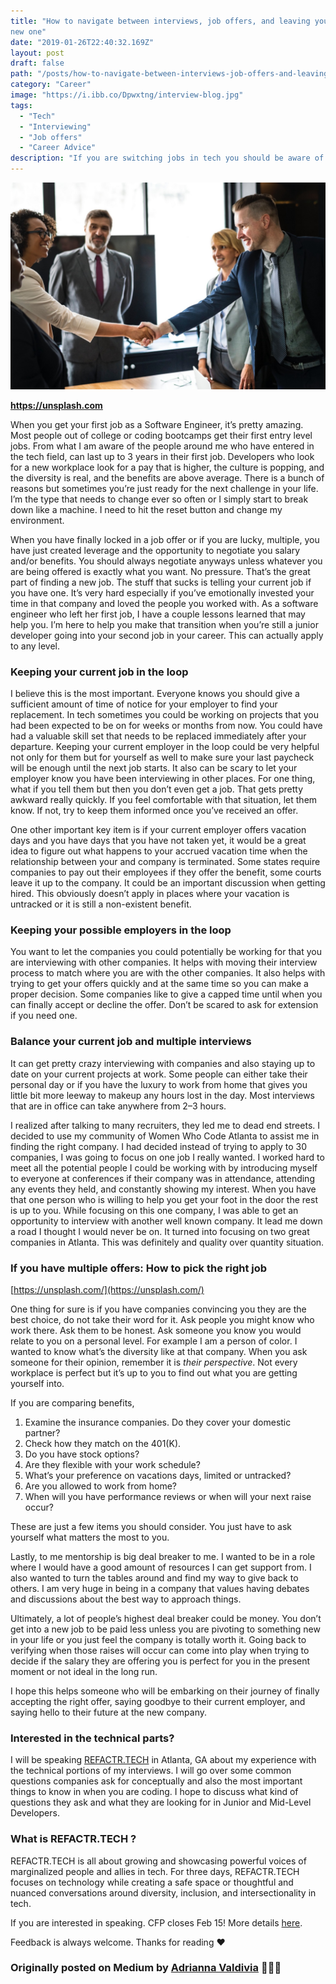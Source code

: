 ```yaml
---
title: "How to navigate between interviews, job offers, and leaving your company for a
new one"
date: "2019-01-26T22:40:32.169Z"
layout: post
draft: false
path: "/posts/how-to-navigate-between-interviews-job-offers-and-leaving-your-company-for-a-new-one/"
category: "Career"
image: "https://i.ibb.co/Dpwxtng/interview-blog.jpg"
tags:
  - "Tech"
  - "Interviewing"
  - "Job offers"
  - "Career Advice"
description: "If you are switching jobs in tech you should be aware of how to leave your current job, how to handle interviewing, and what do if you have multiple offers. I'll break it down for you here."
---
```


![](interview_blog.jpeg)

<b>https://unsplash.com</b>

When you get your first job as a Software Engineer, it’s pretty amazing. Most
people out of college or coding bootcamps get their first entry level jobs. From
what I am aware of the people around me who have entered in the tech field, can
last up to 3 years in their first job. Developers who look for a new workplace
look for a pay that is higher, the culture is popping, and the diversity is
real, and the benefits are above average. There is a bunch of reasons but
sometimes you’re just ready for the next challenge in your life. I’m the type
that needs to change ever so often or I simply start to break down like a
machine. I need to hit the reset button and change my environment.

When you have finally locked in a job offer or if you are lucky, multiple, you
have just created leverage and the opportunity to negotiate you salary and/or
benefits. You should always negotiate anyways unless whatever you are being
offered is exactly what you want. No pressure. That’s the great part of finding
a new job. The stuff that sucks is telling your current job if you have one.
It’s very hard especially if you’ve emotionally invested your time in that
company and loved the people you worked with. As a software engineer who left
her first job, I have a couple lessons learned that may help you. I’m here to
help you make that transition when you’re still a junior developer going into
your second job in your career. This can actually apply to any level.

### **Keeping your current job in the loop**

I believe this is the most important. Everyone knows you should give a
sufficient amount of time of notice for your employer to find your replacement.
In tech sometimes you could be working on projects that you had been expected to
be on for weeks or months from now. You could have had a valuable skill set that
needs to be replaced immediately after your departure. Keeping your current
employer in the loop could be very helpful not only for them but for yourself as
well to make sure your last paycheck will be enough until the next job starts.
It also can be scary to let your employer know you have been interviewing in
other places. For one thing, what if you tell them but then you don’t even get a
job. That gets pretty awkward really quickly. If you feel comfortable with that
situation, let them know. If not, try to keep them informed once you’ve received
an offer.

One other important key item is if your current employer offers vacation days
and you have days that you have not taken yet, it would be a great idea to
figure out what happens to your accrued vacation time when the relationship
between your and company is terminated. Some states require companies to pay out
their employees if they offer the benefit, some courts leave it up to the
company. It could be an important discussion when getting hired. This obviously
doesn’t apply in places where your vacation is untracked or it is still a
non-existent benefit.

### Keeping your possible employers in the loop

You want to let the companies you could potentially be working for that you are
interviewing with other companies. It helps with moving their interview process
to match where you are with the other companies. It also helps with trying to
get your offers quickly and at the same time so you can make a proper decision.
Some companies like to give a capped time until when you can finally accept or
decline the offer. Don’t be scared to ask for extension if you need one.

### Balance your current job and multiple interviews

It can get pretty crazy interviewing with companies and also staying up to date
on your current projects at work. Some people can either take their personal day
or if you have the luxury to work from home that gives you little bit more
leeway to makeup any hours lost in the day. Most interviews that are in office
can take anywhere from 2–3 hours.

I realized after talking to many recruiters, they led me to dead end streets. I
decided to use my community of Women Who Code Atlanta to assist me in finding
the right company. I had decided instead of trying to apply to 30 companies, I
was going to focus on one job I really wanted. I worked hard to meet all the
potential people I could be working with by introducing myself to everyone at
conferences if their company was in attendance, attending any events they held,
and constantly showing my interest. When you have that one person who is willing
to help you get your foot in the door the rest is up to you. While focusing on
this one company, I was able to get an opportunity to interview with another
well known company. It lead me down a road I thought I would never be on. It
turned into focusing on two great companies in Atlanta. This was definitely and
quality over quantity situation.

### If you have multiple offers: How to pick the right job

<span class="figcaption_hack">[https://unsplash.com/](https://unsplash.com/)</span>

One thing for sure is if you have companies convincing you they are the best
choice, do not take their word for it. Ask people you might know who work there.
Ask them to be honest. Ask someone you know you would relate to you on a
personal level. For example I am a person of color. I wanted to know what’s the
diversity like at that company. When you ask someone for their opinion, remember
it is *their perspective*. Not every workplace is perfect but it’s up to you to
find out what you are getting yourself into.

If you are comparing benefits,

1.  Examine the insurance companies. Do they cover your domestic partner?
1.  Check how they match on the 401(K).
1.  Do you have stock options?
1.  Are they flexible with your work schedule?
1.  What’s your preference on vacations days, limited or untracked?
1.  Are you allowed to work from home?
1.  When will you have performance reviews or when will your next raise occur?

These are just a few items you should consider. You just have to ask yourself
what matters the most to you.

Lastly, to me mentorship is big deal breaker to me. I wanted to be in a role
where I would have a good amount of resources I can get support from. I also
wanted to turn the tables around and find my way to give back to others. I am
very huge in being in a company that values having debates and discussions about
the best way to approach things.

Ultimately, a lot of people’s highest deal breaker could be money. You don’t get
into a new job to be paid less unless you are pivoting to something new in your
life or you just feel the company is totally worth it. Going back to verifying
when those raises will occur can come into play when trying to decide if the
salary they are offering you is perfect for you in the present moment or not
ideal in the long run.

I hope this helps someone who will be embarking on their journey of finally
accepting the right offer, saying goodbye to their current employer, and saying
hello to their future at the new company.

### **Interested in the technical parts?**

I will be speaking [REFACTR.TECH](http://refactr.tech/) in Atlanta, GA about my
experience with the technical portions of my interviews. I will go over some
common questions companies ask for conceptually and also the most important
things to know in when you are coding. I hope to discuss what kind of questions
they ask and what they are looking for in Junior and Mid-Level Developers.

### What is REFACTR.TECH ?

REFACTR.TECH is all about growing and showcasing powerful voices of marginalized
people and allies in tech. For three days, REFACTR.TECH focuses on technology
while creating a safe space or thoughtful and nuanced conversations around
diversity, inclusion, and intersectionality in tech.

If you are interested in speaking. CFP closes Feb 15! More details
[here](https://cfp.connectevents.io/en/refactr2019/cfp/session/new).

Feedback is always welcome. Thanks for reading ❤️

### Originally posted on Medium by [Adrianna Valdivia](https://medium.com/@adrianna.valdivia) 👩🏽‍💻

